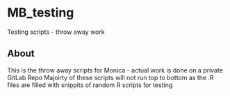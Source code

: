# MB_testing
Testing scripts - throw away work


## About 
This is the throw away scripts for Monica - actual work is done on a private GitLab Repo 
Majoirty of these scripts will not run top to bottom as the .R files are filled with snippits of random R scripts for testing 
